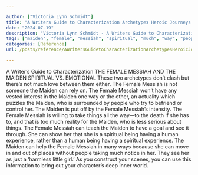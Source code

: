 ```yaml
---

author: ["Victoria Lynn Schmidt"]
title: "A Writers Guide to Characterization Archetypes Heroic Journeys and Other Elements of Dynamic Character Development - part0007_split_028.html"
date: "2024-07-19"
description: "Victoria Lynn Schmidt - A Writers Guide to Characterization Archetypes Heroic Journeys and Other Elements of Dynamic Character Development"
tags: ["maiden", "female", "messiah", "spiritual", "much", "way", "people", "thing", "see", "human", "experience", "writer", "guide", "characterization", "v", "emotional", "two", "archetype", "clash", "love", "either", "someone", "rely", "vested", "interest"]
categories: [Reference]
url: /posts/reference/AWritersGuidetoCharacterizationArchetypesHeroicJourneysandOtherElementsofDynamicCharacterDevelopment-part0007split028html

---
```



A Writer’s Guide to Characterization
 THE FEMALE MESSIAH AND THE MAIDEN
SPIRITUAL VS. EMOTIONAL
These two archetypes don’t clash but there’s not much love between them either. The Female Messiah is not someone the Maiden can rely on. The Female Messiah won’t have any vested interest in the Maiden one way or the other, an actuality which puzzles the Maiden, who is surrounded by people who try to befriend or control her.
The Maiden is put off by the Female Messiah’s intensity. The Female Messiah is willing to take things all the way—to the death if she has to, and that is too much reality for the Maiden, who is less serious about things.
The Female Messiah can teach the Maiden to have a goal and see it through. She can show her that she is a spiritual being having a human experience, rather than a human being having a spiritual experience.
The Maiden can help the Female Messiah in many ways because she can move in and out of places without people taking much notice in her. They see her as just a ‘harmless little girl.’
As you construct your scenes, you can use this information to bring out your character’s deep inner world.
